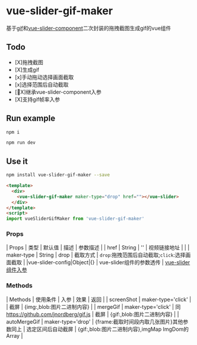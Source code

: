 # vue-slider-gif-maker
基于[gif](https://github.com/jnordberg/gif.js)和[vue-slider-component](https://github.com/NightCatSama/vue-slider-component)二次封装的拖拽截图生成gif的vue组件

## Todo
- [X]拖拽截图
- [X]生成gif
- [x]手动拖动选择画面截取
- [x]选择范围后自动截取
- [X]继承vue-slider-component入参
- [X]支持gif帧率入参
## Run example
```bash
npm i

npm run dev
```
## Use it
```bash
npm install vue-slider-gif-maker --save
```

```html
<template>
  <div>
    <vue-slider-gif-maker maker-type="drop" href=""></vue-slider>
  </div>
</template>
<script>
import vueSliderGifMaker from 'vue-slider-gif-maker'

```

### Props
| Props | 类型 | 默认值 | 描述 | 参数描述 |
| href | String | '' | 视频链接地址 | |
| maker-type | String | drop | 截取方式 | `drop`:拖拽范围后自动截取;`click`:选择画面截取 |
|vue-slider-config|Object|{} | vue-slider组件的参数透传 | [vue-slider组件入参](https://github.com/NightCatSama/vue-slider-component#props)

### Methods
| Methods | 使用条件 | 入参 | 效果 | 返回 |
| screenShot | maker-type='click' | | 截屏 | {img:<Img DOM>,blob:<Blob>图片二进制内容} |
| mergeGif | maker-type='click' | 同 https://github.com/jnordberg/gif.js | 截屏 | {gif:<Img DOM>,blob:<Blob>图片二进制内容} |
| autoMergeGif | maker-type='drop' | {frame:<Number>截取时间段内取几张图片}其他参数同上 | 选定区间后自动截屏 | <Promse> {gif:<Img DOM>,blob:<Blob>图片二进制内容},imgMap<Array> ImgDom的Array |
